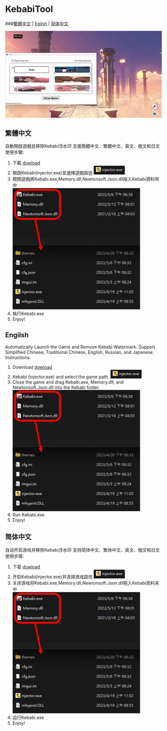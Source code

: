 # KebabiTool  
###[繁體中文](https://github.com/HardyHuangLie/KebabiTool#%E7%B9%81%E9%AB%94%E4%B8%AD%E6%96%87) | [Eglish](https://github.com/HardyHuangLie/KebabiTool#engilsh) | [简体中文](https://github.com/HardyHuangLie/KebabiTool#%E7%AE%80%E4%BD%93%E4%B8%AD%E6%96%87)  

![image](https://github.com/HardyHuangLie/KebabiTool/blob/main/Ex.gif)  
  
## 繁體中文
自動開啟遊戲並移除Kebabi浮水印 支援簡體中文、繁體中文、英文、俄文和日文  
使用步驟:  
1. 下載
[dowload](https://github.com/HardyHuangLie/KebabiTool/releases/download/V1.0.1/KebabiTool.zip)
2. 開啟Kebabi(injector.exe)並選擇遊戲路徑
![image](https://github.com/HardyHuangLie/KebabiTool/blob/main/Step%201.png)  
3. 關閉遊戲將Kebabi.exe,Memory.dll,Newtonsoft.Json.dll拖入Kebabi資料夾中  
![image](https://github.com/HardyHuangLie/KebabiTool/blob/main/Step%202.png)   
4. 執行Kebabi.exe  
5. Enjoy!

## Engilsh
Automatically Launch the Game and Remove Kebabi Watermark. Support Simplified Chinese, Traditional Chinese, English, Russian, and Japanese.  
Instructions:  
1. Download
[dowload](https://github.com/HardyHuangLie/KebabiTool/releases/download/V1.0.1/KebabiTool.zip)
2. Kebabi (injector.exe) and select the game path.
![image](https://github.com/HardyHuangLie/KebabiTool/blob/main/Step%201.png)  
3. Close the game and drag Kebabi.exe, Memory.dll, and Newtonsoft.Json.dll into the Kebabi folder.  
![image](https://github.com/HardyHuangLie/KebabiTool/blob/main/Step%202.png)  
4. Run Kebabi.exe.  
5. Enjoy!

## 简体中文
自动开启游戏并移除Kebabi浮水印 支持简体中文、繁体中文、英文、俄文和日文  
使用步骤:   
1. 下载
[dowload](https://github.com/HardyHuangLie/KebabiTool/releases/download/V1.0.1/KebabiTool.zip)
2. 开启Kebabi(injector.exe)并选择游戏路径
![image](https://github.com/HardyHuangLie/KebabiTool/blob/main/Step%201.png)  
3. 关闭游戏将Kebabi.exe,Memory.dll,Newtonsoft.Json.dll拖入Kebabi资料夹中  
![image](https://github.com/HardyHuangLie/KebabiTool/blob/main/Step%202.png)   
4. 运行Kebabi.exe  
5. Enjoy!
